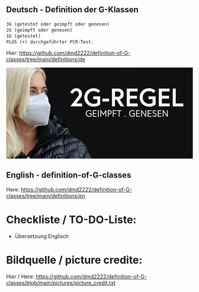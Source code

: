 ﻿## Deutsch - Definition der G-Klassen

    3G (getestet oder geimpft oder genesen)
    2G (geimpft oder genesen)
    1G (getestet)
    PLUS (+) durchgeführter PCR-Test.

Hier: https://github.com/dmd2222/definition-of-G-classes/tree/main/definitions/de

<img src="https://github.com/dmd2222/definition-of-G-classes/blob/main/pictures/vaccinated-6848588_960_720.jpg?raw=true" alt="G2" > 

## English - definition-of-G-classes
Here: https://github.com/dmd2222/definition-of-G-classes/tree/main/definitions/en


# Checkliste / TO-DO-Liste:
- Übersetzung Englisch



# Bildquelle / picture credite:
Hier / Here: https://github.com/dmd2222/definition-of-G-classes/blob/main/pictures/picture_credit.txt
